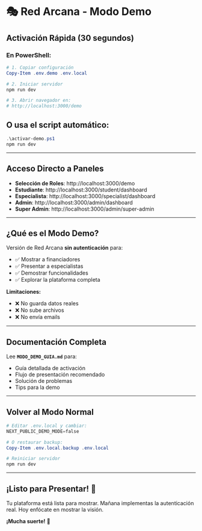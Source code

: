 # 🎭 Red Arcana - Modo Demo

## Activación Rápida (30 segundos)

### En PowerShell:

```powershell
# 1. Copiar configuración
Copy-Item .env.demo .env.local

# 2. Iniciar servidor
npm run dev

# 3. Abrir navegador en:
# http://localhost:3000/demo
```

## O usa el script automático:

```powershell
.\activar-demo.ps1
npm run dev
```

---

## Acceso Directo a Paneles

- **Selección de Roles**: http://localhost:3000/demo
- **Estudiante**: http://localhost:3000/student/dashboard
- **Especialista**: http://localhost:3000/specialist/dashboard
- **Admin**: http://localhost:3000/admin/dashboard
- **Super Admin**: http://localhost:3000/admin/super-admin

---

## ¿Qué es el Modo Demo?

Versión de Red Arcana **sin autenticación** para:
- ✅ Mostrar a financiadores
- ✅ Presentar a especialistas
- ✅ Demostrar funcionalidades
- ✅ Explorar la plataforma completa

**Limitaciones:**
- ❌ No guarda datos reales
- ❌ No sube archivos
- ❌ No envía emails

---

## Documentación Completa

Lee **`MODO_DEMO_GUIA.md`** para:
- Guía detallada de activación
- Flujo de presentación recomendado
- Solución de problemas
- Tips para la demo

---

## Volver al Modo Normal

```powershell
# Editar .env.local y cambiar:
NEXT_PUBLIC_DEMO_MODE=false

# O restaurar backup:
Copy-Item .env.local.backup .env.local

# Reiniciar servidor
npm run dev
```

---

## ¡Listo para Presentar! 🚀

Tu plataforma está lista para mostrar.
Mañana implementas la autenticación real.
Hoy enfócate en mostrar la visión.

**¡Mucha suerte!** 🎉
